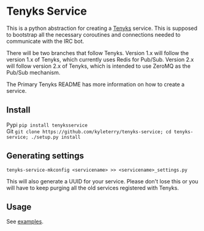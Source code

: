 # Tenyks Service

This is a python abstraction for creating a
[Tenyks](https://github.com/kyleterry/tenyks) service. This is supposed to
bootstrap all the necessary coroutines and connections needed to communicate
with the IRC bot.

There will be two branches that follow Tenyks. Version 1.x will follow the version
1.x of Tenyks, which currently uses Redis for Pub/Sub. Version 2.x will follow
version 2.x of Tenyks, which is intended to use ZeroMQ as the Pub/Sub
mechanism.

The Primary Tenyks README has more information on how to create a service.


## Install

Pypi `pip install tenyksservice`  
Git `git clone https://github.com/kyleterry/tenyks-service; cd tenyks-service;
./setup.py install`

## Generating settings

`tenyks-service-mkconfig <servicename> >> <servicename>_settings.py`

This will also generate a UUID for your service. Please don't lose this or you
will have to keep purging all the old services registered with Tenyks.

## Usage

See [examples](./examples/hello-service).
